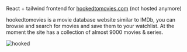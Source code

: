React + tailwind frontend for [hookedtomovies.com](https://hookedtomovies.com/) (not hosted anymore)

hookedtomovies is a movie database website similar to IMDb, you can browse and search for movies and save them to your watchlist. At the moment the site has a collection of almost 9000 movies & series.




![hooked](https://user-images.githubusercontent.com/39335935/203848386-475de5ab-01cd-4914-b430-2ccf5262aed7.png)




